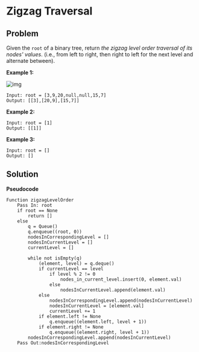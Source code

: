 # Zigzag Traversal

## Problem

Given the `root` of a binary tree, return *the zigzag level order traversal of its nodes' values*. (i.e., from left to right, then right to left for the next level and alternate between).

 

**Example 1:**

![img](https://assets.leetcode.com/uploads/2021/02/19/tree1.jpg)

```
Input: root = [3,9,20,null,null,15,7]
Output: [[3],[20,9],[15,7]]
```

**Example 2:**

```
Input: root = [1]
Output: [[1]]
```

**Example 3:**

```
Input: root = []
Output: []
```

 

## Solution 

**Pseudocode**

```pseudocode
Function zigzagLevelOrder
	Pass In: root
	if root == None
		return []
	else
		q = Queue()
		q.enqueue((root, 0))
		nodesInCorrespondingLevel = []
		nodesInCurrentLevel = []
		currentLevel = []
		
		while not isEmpty(q)
			(element, level) = q.deque()
			if currentLevel == level
            	if level % 2 != 0
                	nodes_in_current_level.insert(0, element.val)
                else
					nodesInCurrentLevel.append(element.val)
			else
				nodesInCorrespondingLevel.append(nodesInCurrentLevel)
				nodesInCurrentLevel = [element.val]
				currentLevel += 1
            if element.left != None
                q.enqueue((element.left, level + 1))
            if element.right != None
                q.enqueue((element.right, level + 1))
        nodesInCorrespondingLevel.append(nodesInCurrentLevel)
	Pass Out:nodesInCorrespondingLevel
```

